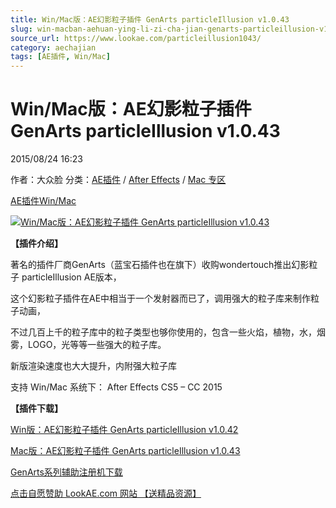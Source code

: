 ```yaml
---
title: Win/Mac版：AE幻影粒子插件 GenArts particleIllusion v1.0.43
slug: win-macban-aehuan-ying-li-zi-cha-jian-genarts-particleillusion-v1-0-43
source_url: https://www.lookae.com/particleillusion1043/
category: aechajian
tags: [AE插件, Win/Mac]
---
```

# Win/Mac版：AE幻影粒子插件 GenArts particleIllusion v1.0.43

2015/08/24 16:23

作者：大众脸
分类：[AE插件](https://www.lookae.com/after-effects/aechajian/) / [After Effects](https://www.lookae.com/after-effects/) / [Mac 专区](https://www.lookae.com/mac-osx/)

[AE插件](https://www.lookae.com/tag/ae%e6%8f%92%e4%bb%b6/)[Win/Mac](https://www.lookae.com/tag/winmac/)

[![Win/Mac版：AE幻影粒子插件 GenArts particleIllusion v1.0.43](https://www.lookae.com/wp-content/uploads/2015/08/particleIllusion.jpg "Win/Mac版：AE幻影粒子插件 GenArts particleIllusion v1.0.43-LookAE.com")](https://www.lookae.com/wp-content/uploads/2015/08/particleIllusion.jpg)

**【插件介绍】**

著名的插件厂商GenArts（蓝宝石插件也在旗下）收购wondertouch推出幻影粒子 particleIllusion AE版本，

这个幻影粒子插件在AE中相当于一个发射器而已了，调用强大的粒子库来制作粒子动画，

不过几百上千的粒子库中的粒子类型也够你使用的，包含一些火焰，植物，水，烟雾，LOGO，光等等一些强大的粒子库。

新版渲染速度也大大提升，内附强大粒子库

支持 Win/Mac 系统下： After Effects CS5 – CC 2015

**【插件下载】**

[Win版：AE幻影粒子插件 GenArts particleIllusion v1.0.42](https://www.400gb.com/file/114482018)

[Mac版：AE幻影粒子插件 GenArts particleIllusion v1.0.43](https://www.400gb.com/file/114481751)

[GenArts系列辅助注册机下载](https://www.400gb.com/file/114482264)

[点击自愿赞助 LookAE.com 网站 【送精品资源】](https://www.lookae.com/sponsor/)
